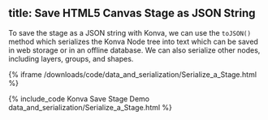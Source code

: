 title: Save HTML5 Canvas Stage as JSON String
---

To save the stage as a JSON string with Konva, we can use the `toJSON()`
method which serializes the Konva Node tree into text which can be saved
in web storage or in an offline database. We can also serialize other nodes,
including layers, groups, and shapes.

{% iframe /downloads/code/data_and_serialization/Serialize_a_Stage.html %}

{% include_code Konva Save Stage Demo data_and_serialization/Serialize_a_Stage.html %}
